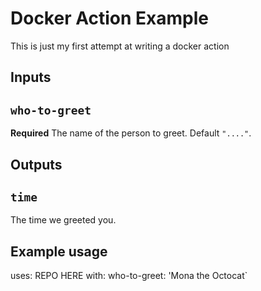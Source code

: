 # Docker Action Example
This is just my first attempt at writing a docker action

## Inputs
## `who-to-greet`
**Required** The name of the person to greet. Default `"...."`.

## Outputs
## `time`
The time we greeted you.

## Example usage
uses: REPO HERE
with:
  who-to-greet: 'Mona the Octocat`